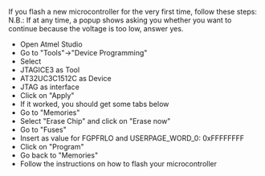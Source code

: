 If you flash a new microcontroller for the very first time, follow these steps:
N.B.: If at any time, a popup shows asking you whether you want to continue because the voltage is too low, answer yes. 
* Open Atmel Studio
* Go to "Tools"->"Device Programming"
* Select 
 * JTAGICE3 as Tool
 * AT32UC3C1512C as Device
 * JTAG as interface
* Click on "Apply"
* If it worked, you should get some tabs below
* Go to "Memories"
 * Select "Erase Chip" and click on "Erase now"
* Go to "Fuses"
 * Insert as value for FGPFRLO and USERPAGE_WORD_0: 0xFFFFFFFF
 * Click on "Program"
* Go back to "Memories"
 * Follow the instructions on how to flash your microcontroller